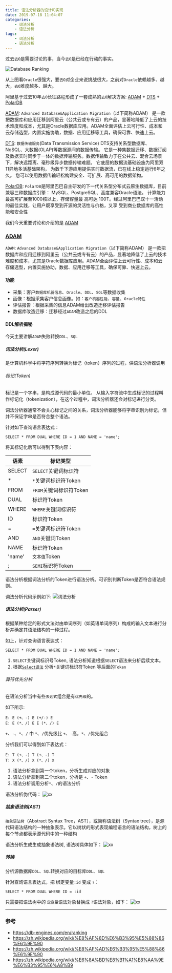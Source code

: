 ```yaml
---
title: 语法分析器的设计和实现
date: 2019-07-18 11:04:07
categories: 
    - 词法分析
    - 语法分析
tags:
    - 词法分析
    - 语法分析
---
```



过去`去O`是需要讨论的事，当今`去O`是已经在行动的事实。

![Database Ranking](55821626-8701-4F00-879A-93B7D5039B06.png)

从上图看`Oracle`很强大，要`去O`对企业来说挑战很大，之前对`Oracle`依赖越多、越大，`去O`难度越多、越大。

阿里基于过去10年`去O`长征路程形成了一套成熟的`去O`解决方案:
[ADAM](https://adam.console.aliyun.com) + [DTS](https://dts.console.aliyun.com) + [PolarDB](https://polardb.console.aliyun.com)


[ADAM](https://adam.console.aliyun.com): `Advanced Database&Application Migration`（以下简称ADAM） 是一款把数据库和应用迁移到阿里云（公共云或专有云）的产品，显著地降低了上云的技术难度和成本，尤其是Oracle数据库应用。ADAM全面评估上云可行性、成本和云存储选型，内置实施协助，数据、应用迁移等工具，确保可靠、快速上云。

[DTS](https://dts.console.aliyun.com): `数据传输服务`(Data Transmission Service) DTS支持关系型数据库、NoSQL、大数据(OLAP)等数据源间的数据传输。 它是一种集数据迁移、数据订阅及数据实时同步于一体的数据传输服务。数据传输致力于在公共云、混合云场景下，解决远距离、毫秒级异步数据传输难题。 它底层的数据流基础设施为阿里双11异地多活基础架构， 为数千下游应用提供实时数据流，已在线上稳定运行6年之久。 您可以使用数据传输轻松构建安全、可扩展、高可用的数据架构。

[PolarDB](https://polardb.console.aliyun.com): `PolarDB`是阿里巴巴自主研发的下一代关系型分布式云原生数据库，目前兼容三种数据库引擎：
MySQL、PostgreSQL、高度兼容Oracle语法。 计算能力最高可扩展至1000核以上，存储容量最
高可达 100T。经过阿里巴巴双十一活动的最佳实践，让用户既享受到开源的灵活性与价格，又享
受到商业数据库的高性能和安全性


我们今天重要讨论和介绍的是 [ADAM](https://adam.console.aliyun.com)


### [ADAM](https://adam.console.aliyun.com)

`ADAM`: `Advanced Database&Application Migration`（以下简称ADAM） 是一款把数据库和应用迁移到阿里云（公共云或专有云）的产品，显著地降低了上云的技术难度和成本，尤其是Oracle数据库应用。ADAM全面评估上云可行性、成本和云存储选型，内置实施协助，数据、应用迁移等工具，确保可靠、快速上云。


#### 功能

- 采集：客户`数据库机器信息`、`Oracle`、`DDL`、`SQL`等数据收集
- 画像：根据采集客户信息画像。如：`客户机器性能`、`容量`、`Oracle特性`
- 评估报告：根据采集的信息ADAM给出改造迁移评估报告
- 数据库改造迁移：迁移经过`ADAM`改造之后的DDL


#### DDL解析揭秘
今天主要讲解`ADAM`失败转换`DDL`、`SQL`

##### 词法分析(Lexer)

是计算机科学中将字符序列转换为标记（token）序列的过程，供语法分析器调用

###### 标记(Token)

标记是一个字串，是构成源代码的最小单位。 从输入字符流中生成标记的过程叫作标记化（tokenization），在这个过程中，词法分析器还会对标记进行分类。

词法分析器通常不会关心标记之间的关系，词法分析器能够将字串识别为标记，但并不保证字串是否符合整个语法。

针对如下查询语言表达式：
```
SELECT * FROM DUAL WHERE ID = 1 AND NAME = 'name';
```
将其标记化后可以得到下表内容：

语素 | 标记类型
------- | -------
SELECT | `SELECT`关键词标识符
* | `*`关键词标识符Token
FROM | `FROM`关键词标识符Token
DUAL| 标识符Token
WHERE | `WHERE`关键词标识符
ID | 标识符Token
= | `=`关键词标识符Token
AND | `AND`关键词Token
NAME | 标识符Token
'name' | `文本值`Token
; | `SEMI`标识符Token


语法分析根据词法分析的Token进行语法分析。可识别判断Token是否符合语法规则。

词法分析代码示例如下:
![词法分析](55821626-8701-4F00-879A-93B7D5039B06.svg)


##### 语法分析(Parser)

根据某种给定的形式文法对由单词序列（如英语单词序列）构成的输入文本进行分析并确定其语法结构的一种过程。

如上，针对查询语言表达式：
```
SELECT * FROM DUAL WHERE ID = 1 AND NAME = 'name';
```

1. `SELECT`关键词标识号Token, 语法分析知道根据`SELECT`语法来分析后续文本。
2. 根据[`Select语法`](https://ronsavage.github.io/SQL/sql-2003-2.bnf.html#query%20specification) 分析`*`关键词标识符Token 等后面的`Token`

###### 算符优先分析

在语法分析当中有些`表达式`组合是有`优先级`的。

如下所示:
```
E: E (+、-) E (+/-) E
E: E (*、/) E E (*、/) E
```

`+`、`-`、`*`、`/` 中 `*`、`/`优先级比 `+`、`-`高，`*`、`/`优先组合

分析我们可以得到如下表达式：
```
E: T (+、-) T (+、-) T
T: X (*、/) X (*、/) X
```

1. 语法分析拿到第一个token，分析生成对应的对象
2. 语法分析拿到第二个token，分析是 `+`、`-` Token
3. 语法分析调用分析`*`、`/`的语法分析


语法分析伪代码：
![xx](carbon.svg)


##### 抽象语法树(AST)
`抽象语法树`（Abstract Syntax Tree，AST），或简称语法树（Syntax tree），是源代码语法结构的一种抽象表示。它以树状的形式表现编程语言的语法结构，树上的每个节点都表示源代码中的一种结构

语法分析生成生成抽象语法树, 语法树具体如下：
![xx](test1.drawio.png)

##### 转换

分析源数据库`DDL`、`SQL`转换对应的目标库`DDL`、`SQL`

针对查询语言表达式，把 绑定变量`:id` 变成 `?`：
```
SELECT * FROM DUAL WHERE ID = :id
```

只需要把语法树中的 `定变量`语法对象替换成 `?`语法对象，如下：
![xx](/assets/转换示例.svg)

---

### 参考
- https://db-engines.com/en/ranking
- https://zh.wikipedia.org/wiki/%E8%AF%8D%E6%B3%95%E5%88%86%E6%9E%90
- https://zh.wikipedia.org/wiki/%E8%AF%AD%E6%B3%95%E5%88%86%E6%9E%90
- https://zh.wikipedia.org/wiki/%E6%8A%BD%E8%B1%A1%E8%AA%9E%E6%B3%95%E6%A8%B9





